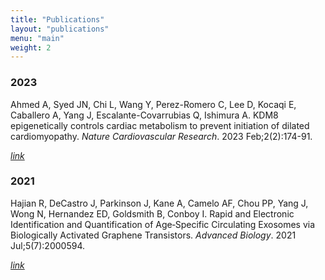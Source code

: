```yaml
---
title: "Publications"
layout: "publications"
menu: "main"
weight: 2
---
```


### 2023

Ahmed A, Syed JN, Chi L, Wang Y, Perez-Romero C, Lee D, Kocaqi E, Caballero A, 
Yang J, Escalante-Covarrubias Q, Ishimura A. KDM8 epigenetically controls 
cardiac metabolism to prevent initiation of dilated cardiomyopathy. *Nature 
Cardiovascular Research*. 2023 Feb;2(2):174-91.

[*link*](https://www.nature.com/articles/s44161-023-00214-0)

### 2021

Hajian R, DeCastro J, Parkinson J, Kane A, Camelo AF, Chou PP, Yang J, Wong N, 
Hernandez ED, Goldsmith B, Conboy I. Rapid and Electronic Identification and 
Quantification of Age‐Specific Circulating Exosomes via Biologically Activated 
Graphene Transistors. *Advanced Biology*. 2021 Jul;5(7):2000594.

[*link*](https://onlinelibrary.wiley.com/doi/10.1002/adbi.202000594)